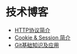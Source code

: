 # 技术博客
- [HTTP协议简介](/http/http.md "HTTP协议简介")
- [Cookie & Session 简介](/http/session-cookie.md "Cookie & Session")
- [Git基础知识及应用](/git/git.md "Git基础知识及应用")
